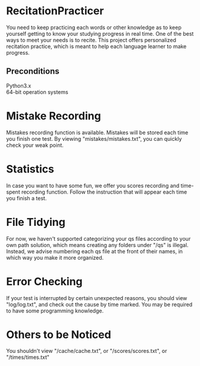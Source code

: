 # RecitationPracticer
You need to keep practicing each words or other knowledge as to keep yourself getting to know your studying progress in real time. One of the best ways to meet your needs is to recite. This project offers personalized recitation practice, which is meant to help each language learner to make progress.

## Preconditions
Python3.x  
64-bit operation systems

# Mistake Recording
Mistakes recording function is available. Mistakes will be stored each time you finish one test. By viewing "mistakes/mistakes.txt", you can quickly check your weak point.

# Statistics
In case you want to have some fun, we offer you scores recording and time-spent recording function. Follow the instruction that will appear each time you finish a test.

# File Tidying
For now, we haven't supported categorizing your qs files according to your own path solution, which means creating any folders under "/qs" is illegal. Instead, we advise numbering each qs file at the front of their names, in which way you make it more organized.

# Error Checking
If your test is interrupted by certain unexpected reasons, you should view "log/log.txt", and check out the cause by time marked. You may be required to have some programming knowledge.

# Others to be Noticed
You shouldn't view "/cache/cache.txt", or "/scores/scores.txt", or "/times/times.txt"

